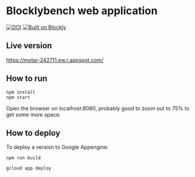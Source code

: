 
# Blocklybench web application
[![DOI](https://zenodo.org/badge/523855099.svg)](https://zenodo.org/badge/latestdoi/523855099)
[![Built on Blockly](https://tinyurl.com/built-on-blockly)](https://github.com/google/blockly)

## Live version
https://motar-242711.ew.r.appspot.com/

## How to run

```
npm install 
npm start
```

Open the browser on localhost:8080, probably good to zoom out to 75% to get some more space.

## How to deploy

To deploy a version to Google Appengine:

```
npm run build

gcloud app deploy
```
